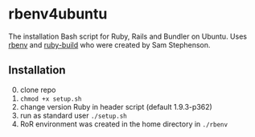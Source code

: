 rbenv4ubuntu
============

The installation Bash script for Ruby, Rails and Bundler on Ubuntu.
Uses [rbenv](https://github.com/sstephenson/rbenv "rbenv") and [ruby-build](https://github.com/sstephenson/ruby-build "ruby-build") who were created by Sam Stephenson.

Installation
------------
0. clone repo
1. `chmod +x setup.sh`
2. change version Ruby in header script (default 1.9.3-p362)
3. run as standard user `./setup.sh`
4. RoR environment was created in the home directory in `./rbenv`


